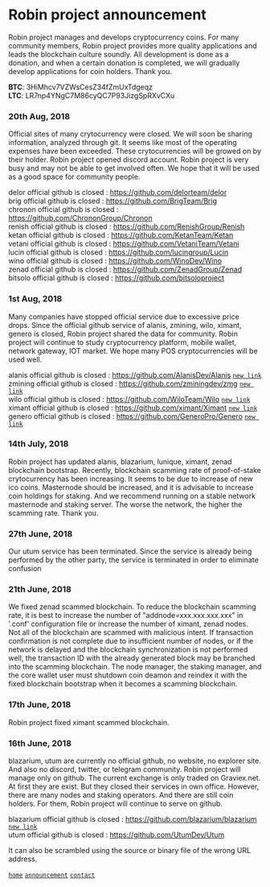 # Robin project announcement  
  
Robin project manages and develops cryptocurrency coins. For many community members, Robin project provides more quality applications and leads the blockchain culture soundly. All development is done as a donation, and when a certain donation is completed, we will gradually develop applications for coin holders. Thank you.  
  
**BTC**: 3HiMhcv7VZWsCesZ34fZmUxTdgeqz  
**LTC**: LR7np4YNgC7M86cyQC7P93JizgSpRXvCXu  
 
### 20th Aug, 2018  
  
Official sites of many crytocurrency were closed. We will soon be sharing information, analyzed through git. It seems like most of the operating expenses have been exceeded. These crytocurrencies will be growed on by their holder. Robin project opened discord account. Robin project is very busy and may not be able to get involved often. We hope that it will be used as a good space for community people.  
  
delor official github is closed : https://github.com/delorteam/delor   
brig official github is closed : https://github.com/BrigTeam/Brig    
chronon official github is closed : https://github.com/ChrononGroup/Chronon    
renish official github is closed : https://github.com/RenishGroup/Renish   
ketan official github is closed : https://github.com/KetanTeam/Ketan   
vetani official github is closed : https://github.com/VetaniTeam/Vetani   
lucin official github is closed : https://github.com/lucingroup/Lucin   
wino official github is closed : https://github.com/WinoDev/Wino   
zenad official github is closed : https://github.com/ZenadGroup/Zenad   
bitsolo official github is closed : https://github.com/bitsoloproject   
  
### 1st Aug, 2018  
  
Many companies have stopped official service due to excessive price drops. Since the official github service of alanis, zmining, wilo, ximant, genero is closed, Robin project shared the data for community. Robin project will continue to study cryptocurrency platform,  mobile wallet, network gateway, IOT market. We hope many POS cryptocurrencies will be used well.  
  
alanis official github is closed : https://github.com/AlanisDev/Alanis [`new link`](https://github.com/robinadaptor/alanis)  
zmining official github is closed : https://github.com/zminingdev/zmg [`new link`](https://github.com/robinadaptor/zmining)    
wilo official github is closed : https://github.com/WiloTeam/Wilo [`new link`](https://github.com/robinadaptor/wilo)    
ximant official github is closed : https://github.com/ximant/Ximant [`new link`](https://github.com/robinadaptor/ximant)    
genero official github is closed : https://github.com/GeneroPro/Genero [`new link`](https://github.com/robinadaptor/genero)    
  
### 14th July, 2018  
  
Robin project has updated alanis, blazarium, lunique, ximant, zenad blockchain bootstrap. Recently, blockchain scamming rate of proof-of-stake crytocurrency has been increasing. It seems to be due to increase of new ico coins. Masternode should be increased, and it is advisable to increase coin holdings for staking. And we recommend running on a stable network masternode and staking server. The worse the network, the higher the scamming rate. Thank you.  
  
### 27th June, 2018  
  
Our utum service has been terminated. Since the service is already being performed by the other party, the service is terminated in order to eliminate confusion  
  
### 21th June, 2018  
  
We fixed zenad scammed blockchain. To reduce the blockchain scamming rate, it is best to increase the number of "addnode=xxx.xxx.xxx.xxx" in '.conf' configuration file or increase the number of ximant, zenad nodes. Not all of the blockchain are scammed with malicious intent. If transaction confirmation is not complete due to insufficient number of nodes, or if the network is delayed and the blockchain synchronization is not performed well, the transaction ID with the already generated block may be branched into the scamming blockchain. The node manager, the staking manager, and the core wallet user must shutdown coin deamon and reindex it with the fixed blockchain bootstrap when it becomes a scamming blockchain.
  
### 17th June, 2018  
  
Robin project fixed ximant scammed blockchain.  
  
### 16th June, 2018  
  
blazarium, utum are currently no official github, no website, no explorer site. And also no discord, twitter, or telegram community. Robin project will manage only on github. The current exchange is only traded on Graviex.net. At first they are exist. But they closed their services in own office. However, there are many nodes and staking operators. And there are still coin holders. For them, Robin project will continue to serve on github.  
    
blazarium official github is closed : https://github.com/blazarium/blazarium [`new link`](https://github.com/robinadaptor/blazarium)    
utum official github is closed : https://github.com/UtumDev/Utum  

It can also be scrambled using the source or binary file of the wrong URL address. 
  
[`home`](https://github.com/robinadaptor)  [`announcement`](https://github.com/robinadaptor/announcement)  [`contact`](https://github.com/robinadaptor/POS-helper)